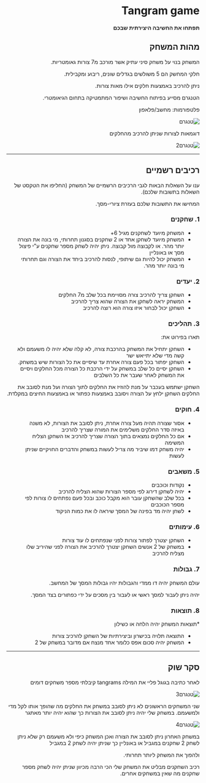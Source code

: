 <div dir='rtl' lang='he'>

# Tangram game

**תפתחו את החשיבה היצירתית שבכם**

## מהות המשחק

המשחק בנוי על משחק סיני עתיק אשר מורכב מ7 צורות גאומטריות.
 
חלקי המחשק הם 5 משולשים בגדלים שונים, ריבוע ומקבילית.

 ניתן להרכיב באמצעות חלקים אילו מאות צורות.
 
 הטנגרם מסייע בפיתוח החשיבה ושיפור המתמטיקה בתחום הגיאומטרי.

פלטפורמות: מחשב/פלאפון
 
 ![טנגרם](https://user-images.githubusercontent.com/57856087/138896128-bff94746-ebd6-47b9-9c55-9d446ad047e7.png)

 דוגמאות לצורות שניתן להרכיב מהחלקים
 
 ![טנגרם2](https://user-images.githubusercontent.com/57856087/138896993-8c48ea32-71d2-4505-ace9-92a18eaa8bc2.png)

 
---


## רכיבים רשמיים

ענו על השאלות הבאות לגבי הרכיבים הרשמיים של המשחק
(החליפו את הטקסט של השאלות בתשובות שלכם).

המחישו את התשובות שלכם בעזרת ציורי-מסך.

### 1. שחקנים

* המשחק מיועד לשחקנים מגיל 6+
*  המשחק מיועד לשחקן אחד או 2 שחקנים בסגנון תחרותי, מי בונה את הצורה יותר מהר. או לקבוצה מול קבוצה. ניתן יהיה לשחק מספר שחקנים ע"י פיצול מסך או באונליין
* המשחק יכול להיות גם שיתופי, לנסות להרכיב ביחד את הצורה וגם תחרותי מי בונה יותר מהר.

### 2. יעדים

* השחקן צריך להרכיב צורה מסויימת בכל שלב מ7 החלקים
* המשחק יראה לשחקן את הצורה שהוא צריך להרכיב 
* השחקן יכול לבחור איזו צורה הוא רוצה להרכיב

### 3. תהליכים

תארו בפירוט את:

* השחקן יתחיל את המשחק בהרכבת צורה, לא קלה שלא יהיה לו משעמם ולא קשה מדי שלא יתייאש ישר
*	השחקן יפתור בכל פעם צורה אחרת עד שיסיים את כל הצורות שיש במשחק.
*	השחקן יסיים כל שלב במשחק על ידי הרכבת כל הצורה מכל החלקים ויסיים את המשחק לאחר שעבר את כל השלבים 

 השחקן ישתמש בעכבר על מנת להוזיז את החלקים לתוך הצורה ועל מנת לסובב את החלקים השחקן ילחץ על הצורה ויסובב באמצעות כפתור או באמצעות החיצים במקלדת.

### 4. חוקים

* אסור שצורה תהיה מעל צורה אחרת, ניתן לסובב את הצורות, לא משנה באיזה סדר החלקים משלימים את המורה שצריך להרכיב 
* אם כל החלקים נמצאים בתוך הצורה שצריך להרכיב אז השחקן הצליח המשימה
* יהיה משחק דמו שיביר מה צריל לעשות במשחק והדברים החויקיים שניתן לעשות


### 5. משאבים

* נקודות וכוכבים 
* יהיה לשחקן דירוג לפי מספר הצורות שהוא הצליח להרכיב
* בכל שלב שהשחקן עובר הוא מקבל כוכב ובכל פעם נפתחים לו צורות לפי מספר הכוכבים
* לשחן יהיה מד בפינה של המסך שיראה לו את כמות הניקוד

### 6. עימותים

* השחקן יצטרך לפתור צורות לפני שנפתחים לו עוד צורות
* במשחק של 2 אנשים השחקן יצטרך להרכיב את הצורה לפני שהיריב שלו מצליח להרכיב


### 7. גבולות

עולם המשחק יהיה דו ממדי והגבולות יהיו גבולות המסך של המחשב. 

 יהיה ניתן לעבור למסך ראשי או לעבור בין מסכים על ידי כפתורים בצד המסך.


### 8. תוצאות

*תוצאות המשחק יהיה הלחה או כשילון  
* התוצאה תלויה בכישרון וביצירתיות של השחקן להרכיב צורות 
* המשחק יהיה סכום אפס כלומר אחד מנצח אם מדובר במשחק של 2

---

## סקר שוק
לאחר כתיבה בגוגל פליי את המילה tangrams קיבלתי מספר משחקים דומים
 
 ![טנגרם3](https://user-images.githubusercontent.com/57856087/138908940-7ccea585-9a45-475c-8a3b-5d8197557cac.png)
 
 שני המשחקים הראשונים לא ניתן לסובב במשחק את החלקים מה שהופך אותו לקל מדי ולמשעמם. במשחק שלי יהיה ניתן לסובב את הצורות כך שהוא יהיה יותר מאתגר
 
 ![טנגרם4](https://user-images.githubusercontent.com/57856087/138909522-e671d573-4e30-4a9a-b126-825abbd85142.png)

 במשחק האחרון ניתן לסובב את הצורה ואכן המשחק כיפי ולא משעמם רק שלא ניתן לשחק 2 שחקנים במגביל או באונליין כך שניתן יהיה לשחק 2 במגביל 
 
 ולהפוך את המשחק ליותר תחרותי.
 

רכיב השחקנים מבליט את המשחק שלי הכי הרבה מכיוון שניתן יהיה לשחק מספר שחקנים מה שאין במשחקים אחרים.

</div>
